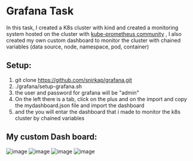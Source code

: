 # Grafana Task
In this task, I created a K8s cluster with kind and created a monitoring system hosted on the cluster with [kube-prometheus community](https://github.com/prometheus-operator/kube-prometheus/tree/release-0.11) , I also created my own custom dashboard to monitor the cluster with chained variables (data source, node, namespace, pod, container)
## Setup:
1. git clone https://github.com/snirkap/grafana.git
2. ./grafana/setup-grafana.sh
3. the user and password for grafana will be "admin"
4. On the left there is a tab, click on the plus and on the import and copy the mydashboard.json file and import the dashboard
5. and the you will entar the dashboard that i made to monitor the k8s cluster by chained variables 

## My custom Dash board:
![image](https://github.com/snirkap/grafana/assets/120733215/6f1c5894-95ac-4f8d-92ee-ff3b8a12ab29)
![image](https://github.com/snirkap/grafana/assets/120733215/0293a1ea-4209-477c-b6ff-caebc91329f9)
![image](https://github.com/snirkap/grafana/assets/120733215/0c5c3775-ce7b-4f12-949e-2e32b289b830)
![image](https://github.com/snirkap/grafana/assets/120733215/3fe8083c-5c98-4f61-87b0-b3b25d54da5b)
